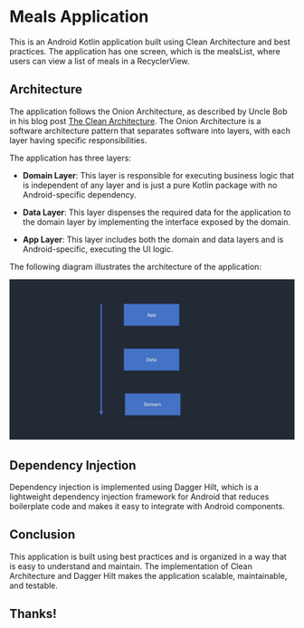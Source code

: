 # Meals Application

This is an Android Kotlin application built using Clean Architecture and best practices. The application has one screen, which is the mealsList, where users can view a list of meals in a RecyclerView.

## Architecture

The application follows the Onion Architecture, as described by Uncle Bob in his blog post [The Clean Architecture](https://blog.cleancoder.com/uncle-bob/2012/08/13/the-clean-architecture.html). The Onion Architecture is a software architecture pattern that separates software into layers, with each layer having specific responsibilities.

The application has three layers:

- **Domain Layer**: This layer is responsible for executing business logic that is independent of any layer and is just a pure Kotlin package with no Android-specific dependency.

- **Data Layer**: This layer dispenses the required data for the application to the domain layer by implementing the interface exposed by the domain.

- **App Layer**: This layer includes both the domain and data layers and is Android-specific, executing the UI logic.

The following diagram illustrates the architecture of the application:

![architecture](https://github.com/Alinasser96/Brandz/blob/master/pics/arch.jpg)

## Dependency Injection 

Dependency injection is implemented using Dagger Hilt, which is a lightweight dependency injection framework for Android that reduces boilerplate code and makes it easy to integrate with Android components.

## Conclusion

This application is built using best practices and is organized in a way that is easy to understand and maintain. The implementation of Clean Architecture and Dagger Hilt makes the application scalable, maintainable, and testable. 

## **Thanks!**
